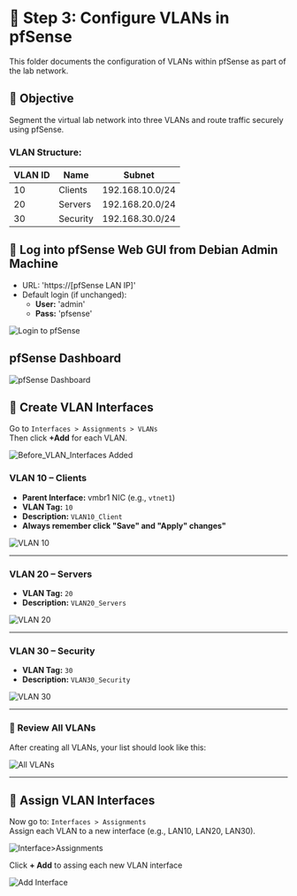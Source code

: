 # 🧩 Step 3: Configure VLANs in pfSense

This folder documents the configuration of VLANs within pfSense as part of the lab network.

## 🎯 Objective
Segment the virtual lab network into three VLANs and route traffic securely using pfSense.

### VLAN Structure:
| VLAN ID | Name     | Subnet             |
|---------|----------|--------------------|
| 10      | Clients  | 192.168.10.0/24    |
| 20      | Servers  | 192.168.20.0/24    |
| 30      | Security | 192.168.30.0/24    |

## 🔐 Log into pfSense Web GUI from Debian Admin Machine

- URL: 'https://[pfSense LAN IP]'
- Default login (if unchanged):
  - **User:** 'admin'
  - **Pass:** 'pfsense'
  
![Login to pfSense](1_login_pfsense.png)

## pfSense Dashboard
![pfSense Dashboard](2_dashboard.png)

## 🔧 Create VLAN Interfaces
Go to `Interfaces > Assignments > VLANs`  
Then click **+Add** for each VLAN.

![Before_VLAN_Interfaces Added](3_Before_VLAN.png)

### VLAN 10 – Clients
- **Parent Interface:** vmbr1 NIC (e.g., `vtnet1`)
- **VLAN Tag:** `10`
- **Description:** `VLAN10_Client`
- **Always remember click "Save" and "Apply" changes"**

![VLAN 10](4_vlan10_add.png)

---

### VLAN 20 – Servers
- **VLAN Tag:** `20`
- **Description:** `VLAN20_Servers`

![VLAN 20](5_vlan20_add.png)

---

### VLAN 30 – Security
- **VLAN Tag:** `30`
- **Description:** `VLAN30_Security`

![VLAN 30](6_vlan30_add.png)

---

### 🔗 Review All VLANs

After creating all VLANs, your list should look like this:

![All VLANs](7_all_VLANS_listed.png)

---
## 🧬 Assign VLAN Interfaces
Now go to: `Interfaces > Assignments`  
Assign each VLAN to a new interface (e.g., LAN10, LAN20, LAN30).

![Interface>Assignments](8_Int_Assign.png)

Click **+ Add** to assing each new VLAN interface 

![Add Interface](9_Add_Int.png)
